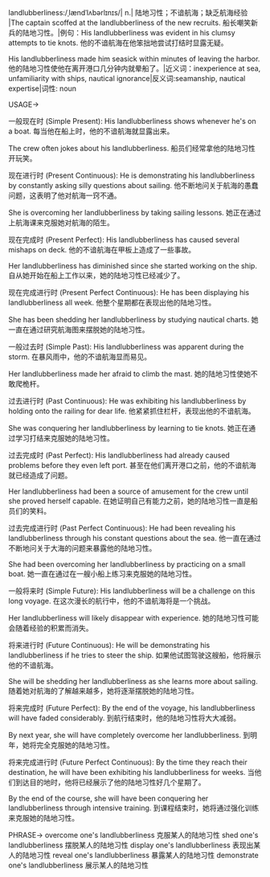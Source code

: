 landlubberliness:/ˌlændˈlʌbərlɪnɪs/| n.| 陆地习性；不谙航海；缺乏航海经验 |The captain scoffed at the landlubberliness of the new recruits. 船长嘲笑新兵的陆地习性。|例句：His landlubberliness was evident in his clumsy attempts to tie knots.  他的不谙航海在他笨拙地尝试打结时显露无疑。

His landlubberliness made him seasick within minutes of leaving the harbor. 他的陆地习性使他在离开港口几分钟内就晕船了。|近义词：inexperience at sea, unfamiliarity with ships, nautical ignorance|反义词:seamanship, nautical expertise|词性: noun


USAGE->

一般现在时 (Simple Present):
His landlubberliness shows whenever he's on a boat.  每当他在船上时，他的不谙航海就显露出来。

The crew often jokes about his landlubberliness. 船员们经常拿他的陆地习性开玩笑。


现在进行时 (Present Continuous):
He is demonstrating his landlubberliness by constantly asking silly questions about sailing. 他不断地问关于航海的愚蠢问题，这表明了他对航海一窍不通。

She is overcoming her landlubberliness by taking sailing lessons. 她正在通过上航海课来克服她对航海的陌生。


现在完成时 (Present Perfect):
His landlubberliness has caused several mishaps on deck. 他的不谙航海在甲板上造成了一些事故。

Her landlubberliness has diminished since she started working on the ship. 自从她开始在船上工作以来，她的陆地习性已经减少了。


现在完成进行时 (Present Perfect Continuous):
He has been displaying his landlubberliness all week. 他整个星期都在表现出他的陆地习性。

She has been shedding her landlubberliness by studying nautical charts. 她一直在通过研究航海图来摆脱她的陆地习性。


一般过去时 (Simple Past):
His landlubberliness was apparent during the storm. 在暴风雨中，他的不谙航海显而易见。

Her landlubberliness made her afraid to climb the mast. 她的陆地习性使她不敢爬桅杆。


过去进行时 (Past Continuous):
He was exhibiting his landlubberliness by holding onto the railing for dear life. 他紧紧抓住栏杆，表现出他的不谙航海。

She was conquering her landlubberliness by learning to tie knots. 她正在通过学习打结来克服她的陆地习性。


过去完成时 (Past Perfect):
His landlubberliness had already caused problems before they even left port. 甚至在他们离开港口之前，他的不谙航海就已经造成了问题。

Her landlubberliness had been a source of amusement for the crew until she proved herself capable. 在她证明自己有能力之前，她的陆地习性一直是船员们的笑料。


过去完成进行时 (Past Perfect Continuous):
He had been revealing his landlubberliness through his constant questions about the sea. 他一直在通过不断地问关于大海的问题来暴露他的陆地习性。

She had been overcoming her landlubberliness by practicing on a small boat. 她一直在通过在一艘小船上练习来克服她的陆地习性。


一般将来时 (Simple Future):
His landlubberliness will be a challenge on this long voyage. 在这次漫长的航行中，他的不谙航海将是一个挑战。

Her landlubberliness will likely disappear with experience. 她的陆地习性可能会随着经验的积累而消失。


将来进行时 (Future Continuous):
He will be demonstrating his landlubberliness if he tries to steer the ship. 如果他试图驾驶这艘船，他将展示他的不谙航海。

She will be shedding her landlubberliness as she learns more about sailing. 随着她对航海的了解越来越多，她将逐渐摆脱她的陆地习性。


将来完成时 (Future Perfect):
By the end of the voyage, his landlubberliness will have faded considerably. 到航行结束时，他的陆地习性将大大减弱。

By next year, she will have completely overcome her landlubberliness. 到明年，她将完全克服她的陆地习性。


将来完成进行时 (Future Perfect Continuous):
By the time they reach their destination, he will have been exhibiting his landlubberliness for weeks. 当他们到达目的地时，他将已经展示了他的陆地习性好几个星期了。

By the end of the course, she will have been conquering her landlubberliness through intensive training. 到课程结束时，她将通过强化训练来克服她的陆地习性。



PHRASE->
overcome one's landlubberliness 克服某人的陆地习性
shed one's landlubberliness 摆脱某人的陆地习性
display one's landlubberliness  表现出某人的陆地习性
reveal one's landlubberliness  暴露某人的陆地习性
demonstrate one's landlubberliness  展示某人的陆地习性
